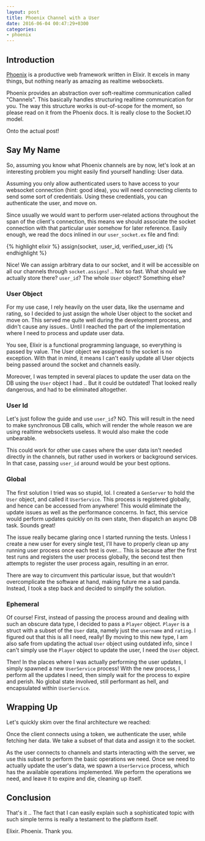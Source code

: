 ```yaml
---
layout: post
title: Phoenix Channel with a User
date: 2016-06-04 00:47:29+0300
categories: 
- phoenix
---
```


## Introduction

[Phoenix][phoenix-link] is a productive web framework written in Elixir. It excels in many things, but nothing nearly as amazing as realtime websockets.

Phoenix provides an abstraction over soft-realtime communication called "Channels". This basically handles structuring realtime communication for you. The way this structure works is out-of-scope for the moment, so please read on it from the Phoenix docs. It is really close to the Socket.IO model.

Onto the actual post!

## Say My Name

So, assuming you know what Phoenix channels are by now, let's look at an interesting problem you might easily find yourself handling: User data.

Assuming you only allow authenticated users to have access to your websocket connection (hint: good idea), you will need connecting clients to send some sort of credentials. Using these credentials, you can authenticate the user, and move on.

Since usually we would want to perform user-related actions throughout the span of the client's connection, this means we should associate the socket connection with that particular user somehow for later reference. Easily enough, we read the docs inlined in our `user_socket.ex` file and find:

{% highlight elixir %}
assign(socket, :user_id, verified_user_id)
{% endhighlight %}

Nice! We can assign arbitrary data to our socket, and it will be accessible on all our channels through `socket.assigns`! .. Not so fast. What should we actually store there? `user_id`? The whole `User` object? Something else?

### User Object

For my use case, I rely heavily on the user data, like the username and rating, so I decided to just assign the whole User object to the socket and move on. This served me quite well during the development process, and didn't cause any issues.. Until I reached the part of the implementation where I need to process and update user data.

You see, Elixir is a functional programming language, so everything is passed by value. The User object we assigned to the socket is no exception. With that in mind, it means I can't easily update all User objects being passed around the socket and channels easily.

Moreover, I was tempted in several places to update the user data on the DB using the `User` object I had .. But it could be outdated! That looked really dangerous, and had to be eliminated altogether.

### User Id

Let's just follow the guide and use `user_id`? NO. This will result in the need to make synchronous DB calls, which will render the whole reason we are using realtime websockets useless. It would also make the code unbearable.

This could work for other use cases where the user data isn't needed directly in the channels, but rather used in workers or background services. In that case, passing `user_id` around would be your best options.

### Global

The first solution I tried was so stupid, lol. I created a `GenServer` to hold the `User` object, and called it `UserService`. This process is registered globally, and hence can be accessed from anywhere! This would eliminate the update issues as well as the performance concerns. In fact, this service would perform updates quickly on its own state, then dispatch an async DB task. Sounds great!

The issue really became glaring once I started running the tests. Unless I create a new user for every single test, I'll have to properly clean up any running user process once each test is over... This is because after the first test runs and registers the user process globally, the second test then attempts to register the user process again, resulting in an error.

There are way to circumvent this particular issue, but that wouldn't overcomplicate the software at hand, making future me a sad panda. Instead, I took a step back and decided to simplify the solution.

### Ephemeral

Of course! First, instead of passing the process around and dealing with such an obscure data type, I decided to pass a `Player` object. `Player` is a struct with a subset of the `User` data, namely just the `username` and `rating`. I figured out that this is all I need, really! By moving to this new type, I am also safe from updating the actual `User` object using outdated info, since I can't simply use the `Player` object to update the user, I need the `User` object.

Then! In the places where I was actually performing the user updates, I simply spawned a new `UserService` process! With the new process, I perform all the updates I need, then simply wait for the process to expire and perish. No global state involved, still performant as hell, and encapsulated within `UserService`.

## Wrapping Up

Let's quickly skim over the final architecture we reached:

Once the client connects using a token, we authenticate the user, while fetching her data. We take a subset of that data and assign it to the socket.

As the user connects to channels and starts interacting with the server, we use this subset to perform the basic operations we need. Once we need to actually update the user's data, we spawn a `UserService` process, which has the available operations implemented. We perform the operations we need, and leave it to expire and die, cleaning up itself.

## Conclusion

That's it .. The fact that I can easily explain such a sophisticated topic with such simple terms is really a testament to the platform itself.

Elixir. Phoenix. Thank you.

[phoenix-link]: http://www.phoenixframework.org/
